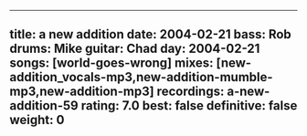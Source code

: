 
---
title: a new addition
date: 2004-02-21
bass:	Rob
drums:	Mike
guitar:	Chad
day: 2004-02-21
songs: [world-goes-wrong]
mixes: [new-addition_vocals-mp3,new-addition-mumble-mp3,new-addition-mp3]
recordings: a-new-addition-59
rating: 7.0
best: false
definitive: false
weight: 0
---

